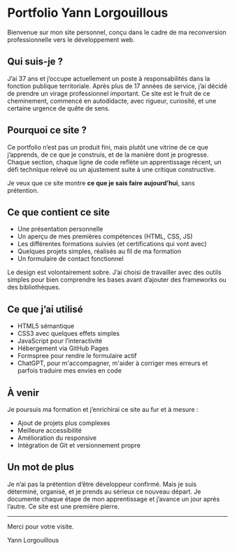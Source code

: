 # Portfolio Yann Lorgouillous

Bienvenue sur mon site personnel, conçu dans le cadre de ma reconversion professionnelle vers le développement web.

## Qui suis-je ?

J’ai 37 ans et j’occupe actuellement un poste à responsabilités dans la fonction publique territoriale. Après plus de 17 années de service, j’ai décidé de prendre un virage professionnel important. Ce site est le fruit de ce cheminement, commencé en autodidacte, avec rigueur, curiosité, et une certaine urgence de quête de sens.

## Pourquoi ce site ?

Ce portfolio n’est pas un produit fini, mais plutôt une vitrine de ce que j’apprends, de ce que je construis, et de la manière dont je progresse. Chaque section, chaque ligne de code reflète un apprentissage récent, un défi technique relevé ou un ajustement suite à une critique constructive.

Je veux que ce site montre **ce que je sais faire aujourd’hui**, sans prétention.

## Ce que contient ce site

- Une présentation personnelle
- Un aperçu de mes premières compétences (HTML, CSS, JS)
- Les différentes formations suivies (et certifications qui vont avec)
- Quelques projets simples, réalisés au fil de ma formation
- Un formulaire de contact fonctionnel

Le design est volontairement sobre. J’ai choisi de travailler avec des outils simples pour bien comprendre les bases avant d’ajouter des frameworks ou des bibliothèques.

## Ce que j’ai utilisé

- HTML5 sémantique
- CSS3 avec quelques effets simples
- JavaScript pour l’interactivité
- Hébergement via GitHub Pages
- Formspree pour rendre le formulaire actif
- ChatGPT, pour m'accompagner, m'aider à corriger mes erreurs et parfois traduire mes envies en code

## À venir

Je poursuis ma formation et j’enrichirai ce site au fur et à mesure :
- Ajout de projets plus complexes
- Meilleure accessibilité
- Amélioration du responsive
- Intégration de Git et versionnement propre

## Un mot de plus

Je n’ai pas la prétention d’être développeur confirmé. Mais je suis déterminé, organisé, et je prends au sérieux ce nouveau départ. Je documente chaque étape de mon apprentissage et j’avance un jour après l’autre. Ce site est une première pierre.

---

Merci pour votre visite.

Yann Lorgouillous
